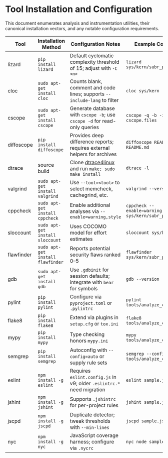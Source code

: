 # Tool Installation and Configuration

This document enumerates analysis and instrumentation utilities, their canonical installation vectors, and any notable configuration requirements.

| Tool | Installation Method | Configuration Notes | Example Command |
|------|---------------------|---------------------|-----------------|
| lizard | `pip install lizard` | Default cyclomatic complexity threshold of 15; adjust with `-C <n>` | `lizard sys/kern/subr_prf.c` |
| cloc | `sudo apt-get install cloc` | Counts blank, comment and code lines; supports `--include-lang` to filter | `cloc sys/kern` |
| cscope | `sudo apt-get install cscope` | Generate database with `cscope -b`; use `cscope -d` for read-only queries | `cscope -q -b -i cscope.files` |
| diffoscope | `pip install diffoscope` | Provides deep difference reports; requires external helpers for archives | `diffoscope README.md README.md` |
| dtrace | source build | Clone [dtrace4linux](https://github.com/dtrace4linux/linux) and run `make; sudo make install` | `dtrace -l` |
| valgrind | `sudo apt-get install valgrind` | Use `--tool=<tool>` to select memcheck, cachegrind, etc. | `valgrind --version` |
| cppcheck | `sudo apt-get install cppcheck` | Enable additional analyses via `--enable=warning,style` | `cppcheck --enable=warning,style sys/kern/subr_prf.c` |
| sloccount | `sudo apt-get install sloccount` | Uses COCOMO model for effort estimates | `sloccount sys/kern` |
| flawfinder | `sudo apt-get install flawfinder` | Reports potential security flaws ranked 0–5 | `flawfinder sys/kern/subr_prf.c` |
| gdb | `sudo apt-get install gdb` | Use `.gdbinit` for session defaults; integrate with `bear` for symbols | `gdb --version` |
| pylint | `pip install pylint` | Configure via `pyproject.toml` or `.pylintrc` | `pylint tools/analyze_codebase.py` |
| flake8 | `pip install flake8` | Extend via plugins in `setup.cfg` or `tox.ini` | `flake8 tools/analyze_codebase.py` |
| mypy | `pip install mypy` | Type checking honors `mypy.ini` | `mypy tools/analyze_codebase.py` |
| semgrep | `pip install semgrep` | Autoconfig with `--config=auto` or supply rule sets | `semgrep --config=auto tools/analyze_codebase.py` |
| eslint | `npm install -g eslint` | Requires `eslint.config.js` in v9; older `.eslintrc.*` need migration | `eslint sample.js` |
| jshint | `npm install -g jshint` | Supports `.jshintrc` for per-project rules | `jshint sample.js` |
| jscpd | `npm install -g jscpd` | Duplicate detector; tweak thresholds with `--min-lines` | `jscpd sample.js` |
| nyc | `npm install -g nyc` | JavaScript coverage harness; configure via `.nycrc` | `nyc node sample.js` |
